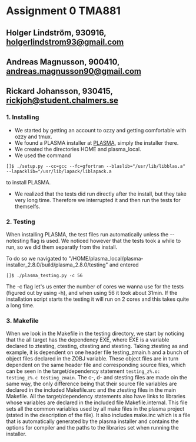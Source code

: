 # Assignment 0 TMA881
## Holger Lindström, 930916, holgerlindstrom93@gmail.com
## Andreas Magnusson, 900410, andreas.magnusson90@gmail.com
## Rickard Johansson, 930415, rickjoh@student.chalmers.se

### 1. Installing

* We started by getting an account to ozzy and getting comfortable with ozzy and tmux.
* We found a PLASMA installer at [PLASMA](http://www.netlib.org/plasma/), simply the installer there.
* We created the directories HOME and plasma_local.
* We used the command 
```
[]$ ./setup.py --cc=gcc --fc=gfortran --blaslib="/usr/lib/libblas.a"
--lapacklib="/usr/lib/lapack/liblapack.a
```
to install PLASMA.
* We realized that the tests did run directly after the install, but they take very long time. Therefore we interrupted it and then run the tests for themselfs.


### 2. Testing

When installing PLASMA, the test files run automatically unless the --notesting flag is used. We noticed however that the tests took a while to run, so we did them separatly from the install.

To do so we navigated to "/HOME/plasma_local/plasma-installer_2.8.0/build/plasma_2.8.0/testing" and entered
```
[]$ ./plasma_testing.py -c 56
```
The -c flag let's us enter the number of cores we wanna use for the tests (figured out by using -h), and when using 56 it took about 31min. If the installation script starts the testing it will run on 2 cores and this takes quite a long time.

### 3. Makefile

When we look in the Makefile in the testing directory, we start by noticing that the all target has the dependency EXE, where EXE is a variable declared to ztesting, ctesting, dtesting and stesting. Taking ztesting as and example, it is dependent on one header file testing_zmain.h and a bunch of object files declared in the ZOBJ variable. These object files are in turn dependent on the same header file and corresponding source files, which can be seen in the target/dependency statement `testing_z%.o: testing_z%.c testing_zmain`. The c-, d- and stesting files are made oin the same way, the only difference being that their source file variables are declared in the included Makefile.src and the ztesting files in the main Makefile. All the target/dependency statements also have links to libraries whose variables are declared in the included file Makefile.internal. This file sets all the common variables used by all make files in the plasma project (stated in the description of the file). It also includes make.inc which is a file that is automatically generated by the plasma installer and contains the options for compiler and the paths to the libraries set when running the installer.

